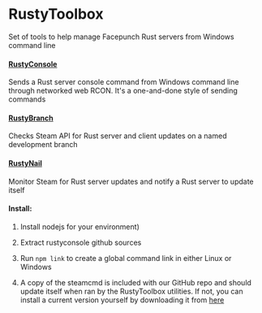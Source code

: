 # RustyToolbox

Set of tools to help manage Facepunch Rust servers from Windows command line

#### [RustyConsole](rustyconsole/)

Sends a Rust server console command from Windows command line through networked web RCON. It's a one-and-done style of sending commands

#### [RustyBranch](rustybranch/)
Checks Steam API for Rust server and client updates on a named development branch

#### [RustyNail](rustynail/)
Monitor Steam for Rust server updates and notify a Rust server to update itself

#### Install:

1. Install nodejs for your environment)

2. Extract rustyconsole github sources

3. Run `npm link` to create a global command link in either Linux or Windows

4. A copy of the steamcmd is included with our GitHub repo and should update itself when ran by the RustyToolbox utilities. If not, you can install a current version yourself by downloading it from [here](https://steamcdn-a.akamaihd.net/client/installer/steamcmd.zip)
